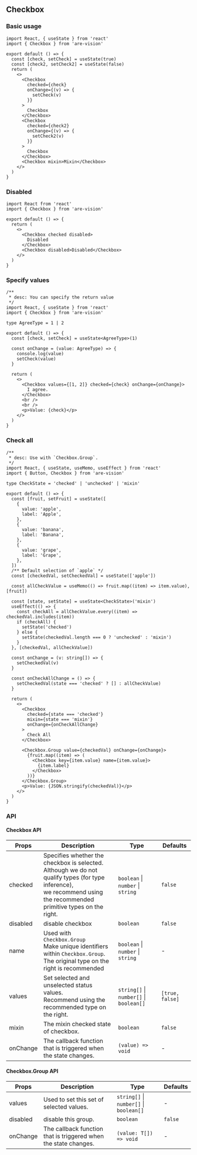 ## Checkbox

### Basic usage

```tsx
import React, { useState } from 'react'
import { Checkbox } from 'are-vision'

export default () => {
  const [check, setCheck] = useState(true)
  const [check2, setCheck2] = useState(false)
  return (
    <>
      <Checkbox
        checked={check}
        onChange={(v) => {
          setCheck(v)
        }}
      >
        Checkbox
      </Checkbox>
      <Checkbox
        checked={check2}
        onChange={(v) => {
          setCheck2(v)
        }}
      >
        Checkbox
      </Checkbox>
      <Checkbox mixin>Mixin</Checkbox>
    </>
  )
}
```

### Disabled

```tsx
import React from 'react'
import { Checkbox } from 'are-vision'

export default () => {
  return (
    <>
      <Checkbox checked disabled>
        Disabled
      </Checkbox>
      <Checkbox disabled>Disabled</Checkbox>
    </>
  )
}
```

### Specify values

```tsx
/**
 * desc: You can specify the return value
 */
import React, { useState } from 'react'
import { Checkbox } from 'are-vision'

type AgreeType = 1 | 2

export default () => {
  const [check, setCheck] = useState<AgreeType>(1)

  const onChange = (value: AgreeType) => {
    console.log(value)
    setCheck(value)
  }

  return (
    <>
      <Checkbox values={[1, 2]} checked={check} onChange={onChange}>
        I agree.
      </Checkbox>
      <br />
      <br />
      <p>Value: {check}</p>
    </>
  )
}
```

### Check all

```tsx
/**
 * desc: Use with `Checkbox.Group`.
 */
import React, { useState, useMemo, useEffect } from 'react'
import { Button, Checkbox } from 'are-vision'

type CheckState = 'checked' | 'unchecked' | 'mixin'

export default () => {
  const [fruit, setFruit] = useState([
    {
      value: 'apple',
      label: 'Apple',
    },
    {
      value: 'banana',
      label: 'Banana',
    },
    {
      value: 'grape',
      label: 'Grape',
    },
  ])
  /** Default selection of `apple` */
  const [checkedVal, setCheckedVal] = useState(['apple'])

  const allCheckValue = useMemo(() => fruit.map((item) => item.value), [fruit])

  const [state, setState] = useState<CheckState>('mixin')
  useEffect(() => {
    const checkAll = allCheckValue.every((item) => checkedVal.includes(item))
    if (checkAll) {
      setState('checked')
    } else {
      setState(checkedVal.length === 0 ? 'unchecked' : 'mixin')
    }
  }, [checkedVal, allCheckValue])

  const onChange = (v: string[]) => {
    setCheckedVal(v)
  }

  const onCheckAllChange = () => {
    setCheckedVal(state === 'checked' ? [] : allCheckValue)
  }

  return (
    <>
      <Checkbox
        checked={state === 'checked'}
        mixin={state === 'mixin'}
        onChange={onCheckAllChange}
      >
        Check All
      </Checkbox>

      <Checkbox.Group value={checkedVal} onChange={onChange}>
        {fruit.map((item) => (
          <Checkbox key={item.value} name={item.value}>
            {item.label}
          </Checkbox>
        ))}
      </Checkbox.Group>
      <p>Value: {JSON.stringify(checkedVal)}</p>
    </>
  )
}
```

### API

#### Checkbox API

| Props    | Description                                                                                                                                                                   | Type                                    | Defaults        |
| -------- | ----------------------------------------------------------------------------------------------------------------------------------------------------------------------------- | --------------------------------------- | --------------- |
| checked  | Specifies whether the checkbox is selected.<br/>Although we do not qualify types (for type inference), <br />we recommend using the recommended primitive types on the right. | `boolean` \| `number` \| `string`       | `false`         |
| disabled | disable checkbox                                                                                                                                                              | `boolean`                               | `false`         |
| name     | Used with `Checkbox.Group`<br />Make unique identifiers within `Checkbox.Group`.<br />The original type on the right is recommended                                           | `boolean` \| `number` \| `string`       | -               |
| values   | Set selected and unselected status values.<br />Recommend using the recommended type on the right.                                                                            | `string[]` \| `number[]` \| `boolean[]` | `[true, false]` |
| mixin    | The mixin checked state of checkbox.                                                                                                                                          | `boolean`                               | `false`         |
| onChange | The callback function that is triggered when the state changes.                                                                                                               | `(value) => void`                       | -               |

#### Checkbox.Group API

| Props    | Description                                                     | Type                                    | Defaults |
| -------- | --------------------------------------------------------------- | --------------------------------------- | -------- |
| values   | Used to set this set of selected values.                        | `string[]` \| `number[]` \| `boolean[]` | -        |
| disabled | disable this group.                                             | `boolean`                               | `false`  |
| onChange | The callback function that is triggered when the state changes. | `(value: T[]) => void`                  | -        |

